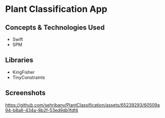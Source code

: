 # Plant Classification App

## Concepts & Technologies Used
- Swift
- SPM

## Libraries
- KingFisher
- TinyConstraints

## Screenshots

https://github.com/sehribany/PlantClassification/assets/65239293/60509a94-b8a6-434a-8b2f-53ed9db1fdf4
